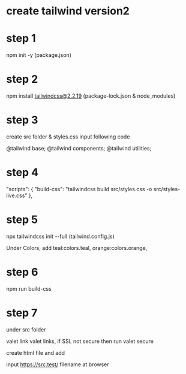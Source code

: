 # create tailwind version2

# step 1
npm init -y (package.json)

# step 2 
npm install tailwindcss@2.2.19 (package-lock.json & node_modules)

# step 3 
create src folder & styles.css input following code

@tailwind base;
@tailwind components;
@tailwind utilities;

# step 4 

"scripts": {
    "build-css": "tailwindcss build src/styles.css -o src/styles-live.css"
  },

# step 5 

npx tailwindcss init --full (tailwind.config.js)

Under Colors, add 
teal:colors.teal,
orange:colors.orange,

# step 6 

npm run build-css

# step 7 

under src folder 

valet link
valet links, if SSL not secure then run  valet secure

create html file and add <link rel="stylesheet" href="styles-live.css">

input https://src.test/ filename  at browser









